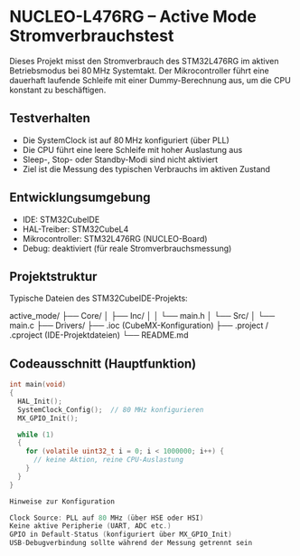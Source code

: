 # NUCLEO-L476RG – Active Mode Stromverbrauchstest

Dieses Projekt misst den Stromverbrauch des STM32L476RG im aktiven Betriebsmodus bei 80 MHz Systemtakt. Der Mikrocontroller führt eine dauerhaft laufende Schleife mit einer Dummy-Berechnung aus, um die CPU konstant zu beschäftigen.

## Testverhalten

- Die SystemClock ist auf 80 MHz konfiguriert (über PLL)
- Die CPU führt eine leere Schleife mit hoher Auslastung aus
- Sleep-, Stop- oder Standby-Modi sind nicht aktiviert
- Ziel ist die Messung des typischen Verbrauchs im aktiven Zustand

## Entwicklungsumgebung

- IDE: STM32CubeIDE
- HAL-Treiber: STM32CubeL4
- Mikrocontroller: STM32L476RG (NUCLEO-Board)
- Debug: deaktiviert (für reale Stromverbrauchsmessung)

## Projektstruktur

Typische Dateien des STM32CubeIDE-Projekts:

active_mode/
├── Core/
│ ├── Inc/
│ │ └── main.h
│ └── Src/
│ └── main.c
├── Drivers/
├── .ioc (CubeMX-Konfiguration)
├── .project / .cproject (IDE-Projektdateien)
└── README.md


## Codeausschnitt (Hauptfunktion)

```c
int main(void)
{
  HAL_Init();
  SystemClock_Config();  // 80 MHz konfigurieren
  MX_GPIO_Init();

  while (1)
  {
    for (volatile uint32_t i = 0; i < 1000000; i++) {
      // keine Aktion, reine CPU-Auslastung
    }
  }
}

Hinweise zur Konfiguration

Clock Source: PLL auf 80 MHz (über HSE oder HSI)
Keine aktive Peripherie (UART, ADC etc.)
GPIO in Default-Status (konfiguriert über MX_GPIO_Init)
USB-Debugverbindung sollte während der Messung getrennt sein
